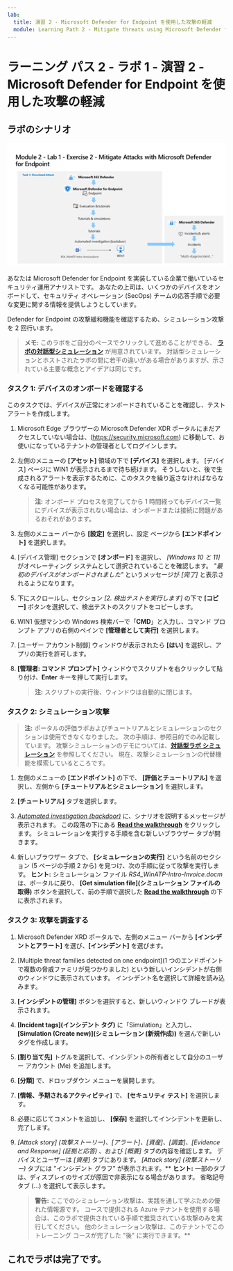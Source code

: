 ```yaml
---
lab:
  title: 演習 2 - Microsoft Defender for Endpoint を使用した攻撃の軽減
  module: Learning Path 2 - Mitigate threats using Microsoft Defender for Endpoint
---
```


# ラーニング パス 2 - ラボ 1 - 演習 2 - Microsoft Defender for Endpoint を使用した攻撃の軽減

## ラボのシナリオ

![ラボの概要。](../Media/SC-200-Lab_Diagrams_Mod2_L1_Ex2_10_19.png)

あなたは Microsoft Defender for Endpoint を実装している企業で働いているセキュリティ運用アナリストです。 あなたの上司は、いくつかのデバイスをオンボードして、セキュリティ オペレーション (SecOps) チームの応答手順で必要な変更に関する情報を提供しようとしています。

Defender for Endpoint の攻撃緩和機能を確認するため、シミュレーション攻撃を 2 回行います。

>**メモ:** このラボをご自分のペースでクリックして進めることができる、 **[ラボの対話型シミュレーション](https://mslabs.cloudguides.com/guides/SC-200%20Lab%20Simulation%20-%20Mitigate%20attacks%20with%20Microsoft%20Defender%20for%20Endpoint)** が用意されています。 対話型シミュレーションとホストされたラボの間に若干の違いがある場合がありますが、示されている主要な概念とアイデアは同じです。


### タスク 1: デバイスのオンボードを確認する

このタスクでは、デバイスが正常にオンボードされていることを確認し、テスト アラートを作成します。

1. Microsoft Edge ブラウザーの Microsoft Defender XDR ポータルにまだアクセスしていない場合は、(https://security.microsoft.com) に移動して、お使いになっているテナントの管理者としてログインします。

1. 左側のメニューの **[アセット]** 領域の下で **[デバイス]** を選択します。 [デバイス] ページに WIN1 が表示されるまで待ち続けます。 そうしないと、後で生成されるアラートを表示するために、このタスクを繰り返さなければならなくなる可能性があります。

    >**注:**  オンボード プロセスを完了してから 1 時間経ってもデバイス一覧にデバイスが表示されない場合は、オンボードまたは接続に問題があるおそれがあります。

1. 左側のメニュー バーから **[設定]** を選択し、設定 ページから **[エンドポイント]** を選択します。

1. [デバイス管理] セクションで **[オンボード]** を選択し、 *[Windows 10 と 11]* がオペレーティング システムとして選択されていることを確認します。 *"最初のデバイスがオンボードされました"* というメッセージが *[完了]* と表示されるようになります。

1. 下にスクロールし、セクション *[2. 検出テストを実行します]* の下で **[コピー]** ボタンを選択して、検出テストのスクリプトをコピーします。  

1. WIN1 仮想マシンの Windows 検索バーで「**CMD**」と入力し、コマンド プロンプト アプリの右側のペインで **[管理者として実行]** を選択します。 

1. [ユーザー アカウント制御] ウィンドウが表示されたら **[はい]** を選択し、アプリの実行を許可します。 

1. **[管理者: コマンド プロンプト]** ウィンドウでスクリプトを右クリックして貼り付け、**Enter** キーを押して実行します。

    >**注:**  スクリプトの実行後、ウィンドウは自動的に閉じます。

### タスク 2: シミュレーション攻撃

>**注:**  ポータルの評価ラボおよびチュートリアルとシミュレーションのセクションは使用できなくなりました。 次の手順は、参照目的でのみ記載しています。 攻撃シミュレーションのデモについては、**[対話型ラボ シミュレーション](https://mslabs.cloudguides.com/guides/SC-200%20Lab%20Simulation%20-%20Mitigate%20attacks%20with%20Microsoft%20Defender%20for%20Endpoint)** を参照してください。 現在、攻撃シミュレーションの代替機能を模索しているところです。

1. 左側のメニューの **[エンドポイント]** の下で、 **[評価とチュートリアル]** を選択し、左側から **[チュートリアルとシミュレーション]** を選択します。

1. **[チュートリアル]** タブを選択します。

1. *[Automated investigation (backdoor)](自動調査 (バックドア))* に、シナリオを説明するメッセージが表示されます。 この段落の下にある **[Read the walkthrough](チュートリアルの読み取り)** をクリックします。 シミュレーションを実行する手順を含む新しいブラウザー タブが開きます。

1. 新しいブラウザー タブで、 **[シミュレーションの実行]** という名前のセクション (5 ページの手順 2 から) を見つけ、次の手順に従って攻撃を実行します。 **ヒント:** シミュレーション ファイル *RS4_WinATP-Intro-Invoice.docm* は、ポータルに戻り、 **[Get simulation file](シミュレーション ファイルの取得)** ボタンを選択して、前の手順で選択した **[Read the walkthrough](チュートリアルを読み取る)** の下に表示されます。

    <!--- 1. Repeat the last 3 steps to run another tutorial, *Automated investigation (fileless attack)*. This is no longer working due to win1 AV --->

### タスク 3: 攻撃を調査する

1. Microsoft Defender XRD ポータルで、左側のメニュー バーから **[インシデントとアラート]** を選び、**[インシデント]** を選びます。

1. [Multiple threat families detected on one endpoint]\(1 つのエンドポイントで複数の脅威ファミリが見つかりました\) という新しいインシデントが右側のウィンドウに表示されています。 インシデント名を選択して詳細を読み込みます。

    <!---    >**Note:** You should see both *Bloodhound* and Mimikatz* alerts in the **Alerts** pane. In **Assets/Devices**, the *win1* computer will now have a **Risk level** of *High*. --->

1. **[インシデントの管理]** ボタンを選択すると、新しいウィンドウ ブレードが表示されます。 

1. **[Incident tags]\(インシデント タグ\)** に「Simulation」と入力し、**[Simulation (Create new)]\(シミュレーション (新規作成)\)** を選んで新しいタグを作成します。 

1. **[割り当て先]** トグルを選択して、インシデントの所有者として自分のユーザー アカウント (Me) を追加します。 

1. **[分類]** で、ドロップダウン メニューを展開します。 

1. **[情報、予期されるアクティビティ]** で、 **[セキュリティ テスト]** を選択します。 

1. 必要に応じてコメントを追加し、 **[保存]** を選択してインシデントを更新し、完了します。

1. *[Attack story] (攻撃ストーリー)、[アラート]、[資産]、[調査]、[Evidence and Response] (証拠と応答)* 、および *[概要]* タブの内容を確認します。 デバイスとユーザーは *[資産]* タブにあります。 *[Attack story] (攻撃ストーリー)* タブには "インシデント グラフ" が表示されます。** **ヒント:** 一部のタブは、ディスプレイのサイズが原因で非表示になる場合があります。 省略記号タブ (...) を選択して表示します。

    >**警告:** ここでのシミュレーション攻撃は、実践を通して学ぶための優れた情報源です。 コースで提供される Azure テナントを使用する場合は、このラボで提供されている手順で推奨されている攻撃のみを実行してください。  他のシミュレーション攻撃は、このテナントでこのトレーニング コースが完了した "後" に実行できます。**

## これでラボは完了です。
